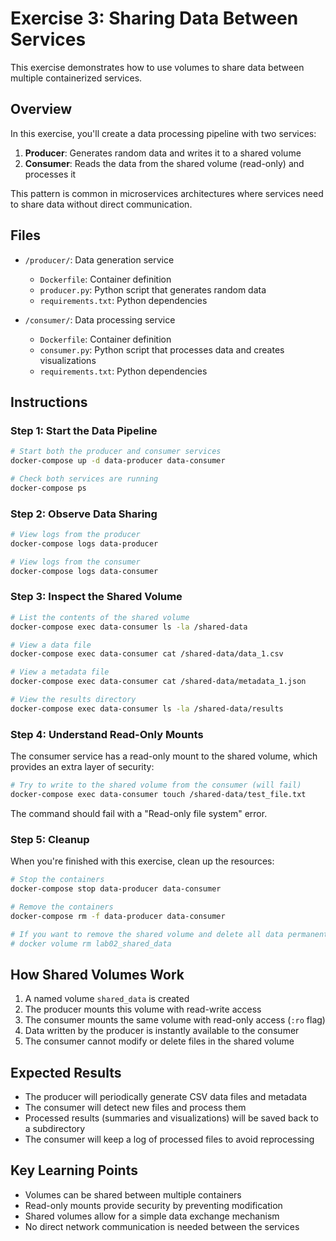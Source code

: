 # Exercise 3: Sharing Data Between Services

This exercise demonstrates how to use volumes to share data between multiple containerized services.

## Overview

In this exercise, you'll create a data processing pipeline with two services:
1. **Producer**: Generates random data and writes it to a shared volume
2. **Consumer**: Reads the data from the shared volume (read-only) and processes it

This pattern is common in microservices architectures where services need to share data without direct communication.

## Files

- `/producer/`: Data generation service
  - `Dockerfile`: Container definition
  - `producer.py`: Python script that generates random data
  - `requirements.txt`: Python dependencies
  
- `/consumer/`: Data processing service
  - `Dockerfile`: Container definition
  - `consumer.py`: Python script that processes data and creates visualizations
  - `requirements.txt`: Python dependencies

## Instructions

### Step 1: Start the Data Pipeline

```bash
# Start both the producer and consumer services
docker-compose up -d data-producer data-consumer

# Check both services are running
docker-compose ps
```

### Step 2: Observe Data Sharing

```bash
# View logs from the producer
docker-compose logs data-producer

# View logs from the consumer
docker-compose logs data-consumer
```

### Step 3: Inspect the Shared Volume

```bash
# List the contents of the shared volume
docker-compose exec data-consumer ls -la /shared-data

# View a data file
docker-compose exec data-consumer cat /shared-data/data_1.csv

# View a metadata file
docker-compose exec data-consumer cat /shared-data/metadata_1.json

# View the results directory
docker-compose exec data-consumer ls -la /shared-data/results
```

### Step 4: Understand Read-Only Mounts

The consumer service has a read-only mount to the shared volume, which provides an extra layer of security:

```bash
# Try to write to the shared volume from the consumer (will fail)
docker-compose exec data-consumer touch /shared-data/test_file.txt
```

The command should fail with a "Read-only file system" error.

### Step 5: Cleanup

When you're finished with this exercise, clean up the resources:

```bash
# Stop the containers
docker-compose stop data-producer data-consumer

# Remove the containers
docker-compose rm -f data-producer data-consumer

# If you want to remove the shared volume and delete all data permanently
# docker volume rm lab02_shared_data
```

## How Shared Volumes Work

1. A named volume `shared_data` is created
2. The producer mounts this volume with read-write access
3. The consumer mounts the same volume with read-only access (`:ro` flag)
4. Data written by the producer is instantly available to the consumer
5. The consumer cannot modify or delete files in the shared volume

## Expected Results

- The producer will periodically generate CSV data files and metadata
- The consumer will detect new files and process them
- Processed results (summaries and visualizations) will be saved back to a subdirectory
- The consumer will keep a log of processed files to avoid reprocessing

## Key Learning Points

- Volumes can be shared between multiple containers
- Read-only mounts provide security by preventing modification
- Shared volumes allow for a simple data exchange mechanism
- No direct network communication is needed between the services 